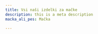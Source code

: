 ```yaml
---
title: Vsi naši izdelki za mačke
description: this is a meta description
macka_ali_pes: Mačka

---
```

